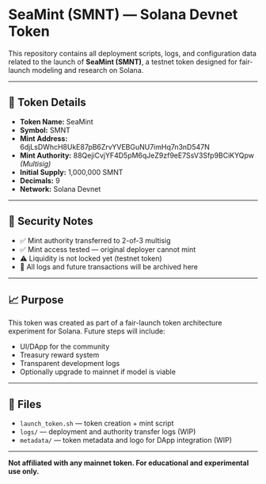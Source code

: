 # SeaMint (SMNT) — Solana Devnet Token

This repository contains all deployment scripts, logs, and configuration data related to the launch of **SeaMint (SMNT)**, a testnet token designed for fair-launch modeling and research on Solana.

---

## 🧬 Token Details

- **Token Name:** SeaMint
- **Symbol:** SMNT
- **Mint Address:** 6djLsDWhcH8UkE87pB6ZrvYVEBGuNU7imHq7n3nD547N
- **Mint Authority:** 88QejiCvjYF4D5pM6qJeZ9zf9eE7SsV3Sfp9BCiKYQpw *(Multisig)*
- **Initial Supply:** 1,000,000 SMNT
- **Decimals:** 9
- **Network:** Solana Devnet

---

## 🔐 Security Notes

- ✅ Mint authority transferred to 2-of-3 multisig
- ✅ Mint access tested — original deployer cannot mint
- ⚠️ Liquidity is not locked yet (testnet token)
- 📁 All logs and future transactions will be archived here

---

## 📈 Purpose

This token was created as part of a fair-launch token architecture experiment for Solana. Future steps will include:

- UI/DApp for the community
- Treasury reward system
- Transparent development logs
- Optionally upgrade to mainnet if model is viable

---

## 📂 Files

- `launch_token.sh` — token creation + mint script
- `logs/` — deployment and authority transfer logs (WIP)
- `metadata/` — token metadata and logo for DApp integration (WIP)

---

**Not affiliated with any mainnet token. For educational and experimental use only.**